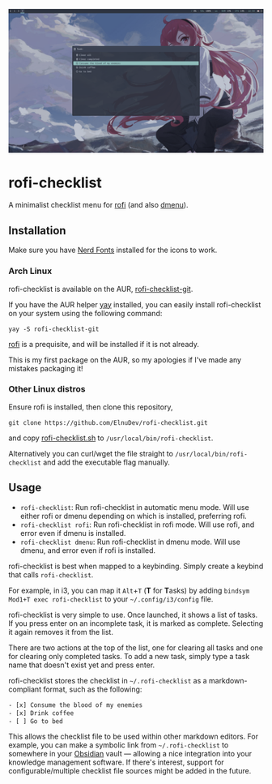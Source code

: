 ![screenshot](screenshot.png)

# rofi-checklist

A minimalist checklist menu for [rofi](/davatorium/rofi) (and also [dmenu](https://tools.suckless.org/dmenu/)).

## Installation

Make sure you have [Nerd Fonts](https://www.nerdfonts.com/) installed for the icons to work.

### Arch Linux

rofi-checklist is available on the AUR, [rofi-checklist-git](https://aur.archlinux.org/packages/rofi-checklist-git). 

If you have the AUR helper [yay](/Jguer/yay) installed, you can easily install rofi-checklist on your system using the following command:

```SH
yay -S rofi-checklist-git
```

[rofi](/davatorium/rofi) is a prequisite, and will be installed if it is not already.

This is my first package on the AUR, so my apologies if I've made any mistakes packaging it!

### Other Linux distros

Ensure rofi is installed, then clone this repository,
```SH
git clone https://github.com/ElnuDev/rofi-checklist.git
```
and copy [rofi-checklist.sh](rofi-checklist.sh) to `/usr/local/bin/rofi-checklist`.

Alternatively you can curl/wget the file straight to `/usr/local/bin/rofi-checklist` and add the executable flag manually.

## Usage

- `rofi-checklist`: Run rofi-checklist in automatic menu mode. Will use either rofi or dmenu depending on which is installed, preferring rofi.
- `rofi-checklist rofi`: Run rofi-checklist in rofi mode. Will use rofi, and error even if dmenu is installed.
- `rofi-checklist dmenu`: Run rofi-checklist in dmenu mode. Will use dmenu, and error even if rofi is installed.

rofi-checklist is best when mapped to a keybinding. Simply create a keybind that calls `rofi-checklist`.

For example, in i3, you can map it `Alt`+`T` (**T** for **T**asks) by adding `bindsym Mod1+T exec rofi-checklist` to your `~/.config/i3/config` file.

rofi-checklist is very simple to use. Once launched, it shows a list of tasks. If you press enter on an incomplete task, it is marked as complete. Selecting it again removes it from the list.

There are two actions at the top of the list, one for clearing all tasks and one for clearing only completed tasks. To add a new task, simply type a task name that doesn't exist yet and press enter.

rofi-checklist stores the checklist in `~/.rofi-checklist` as a markdown-compliant format, such as the following:

```MD
- [x] Consume the blood of my enemies
- [x] Drink coffee
- [ ] Go to bed
```

This allows the checklist file to be used within other markdown editors. For example, you can make a symbolic link from `~/.rofi-checklist` to somewhere in your [Obsidian](https://obsidian.md/) vault — allowing a nice integration into your knowledge management software. If there's interest, support for configurable/multiple checklist file sources might be added in the future.
